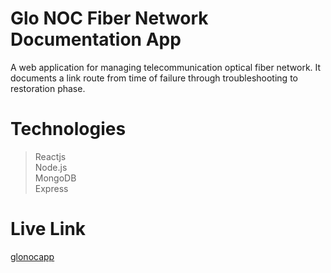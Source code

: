 # Glo NOC Fiber Network Documentation App
A web application for managing telecommunication optical fiber network. It documents a link route from time of failure through troubleshooting to restoration phase.

# Technologies
>Reactjs <br />
>Node.js <br />
>MongoDB <br />
>Express

# Live Link
[glonocapp](https://glonocapp.herokuapp.com/)
